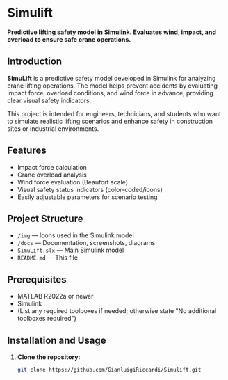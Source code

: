 # Simulift

**Predictive lifting safety model in Simulink. Evaluates wind, impact, and overload to ensure safe crane operations.**

## Introduction

**SimuLift** is a predictive safety model developed in Simulink for analyzing crane lifting operations. The model helps prevent accidents by evaluating impact force, overload conditions, and wind force in advance, providing clear visual safety indicators.

This project is intended for engineers, technicians, and students who want to simulate realistic lifting scenarios and enhance safety in construction sites or industrial environments.

## Features

- Impact force calculation
- Crane overload analysis
- Wind force evaluation (Beaufort scale)
- Visual safety status indicators (color-coded/icons)
- Easily adjustable parameters for scenario testing

## Project Structure

- `/img` — Icons used in the Simulink model
- `/docs` — Documentation, screenshots, diagrams
- `SimuLift.slx` — Main Simulink model
- `README.md` — This file

## Prerequisites

- MATLAB R2022a or newer
- Simulink
- (List any required toolboxes if needed; otherwise state "No additional toolboxes required")

## Installation and Usage

1. **Clone the repository:**
   ```bash
   git clone https://github.com/GianluigiRiccardi/Simulift.git
